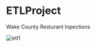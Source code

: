 # ETLProject
Wake County Resturant Inpections


![etl1](https://user-images.githubusercontent.com/44687227/55663390-61211580-57eb-11e9-8c0a-30c6d5a26ff5.PNG)

